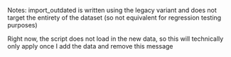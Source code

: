Notes: import_outdated is written using the legacy variant and does not target the entirety of the dataset (so not equivalent for regression testing purposes) 

Right now, the script does not load in the new data, so this will technically only apply once I add the data and remove this message